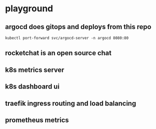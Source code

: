 # playground

## argocd does gitops and deploys from this repo
`kubectl port-forward svc/argocd-server -n argocd 8080:80`

## rocketchat is an open source chat

## k8s metrics server

## k8s dashboard ui

## traefik ingress routing and load balancing

## prometheus metrics
